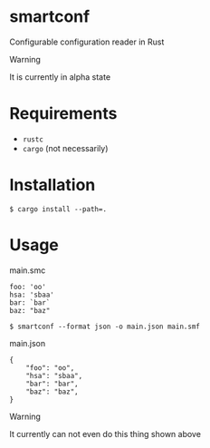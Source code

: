 # smartconf

Configurable configuration reader in Rust

> [!Warning]
> It is currently in alpha state

# Requirements

- `rustc`
- `cargo` (not necessarily)

# Installation

```console
$ cargo install --path=.
```

# Usage

main.smc
```smartconf
foo: 'oo'
hsa: 'sbaa'
bar: `bar`
baz: "baz"
```

```console
$ smartconf --format json -o main.json main.smf
```

main.json
```
{
    "foo": "oo",
    "hsa": "sbaa",
    "bar": "bar",
    "baz": "baz",
}
```

> [!Warning]
> It currently can not even do this thing shown above
